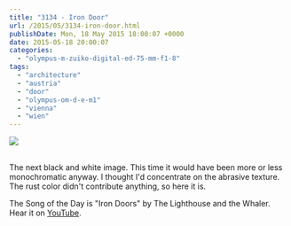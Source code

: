 ```yaml
---
title: "3134 - Iron Door"
url: /2015/05/3134-iron-door.html
publishDate: Mon, 18 May 2015 18:00:07 +0000
date: 2015-05-18 20:00:07
categories: 
  - "olympus-m-zuiko-digital-ed-75-mm-f1-8"
tags: 
  - "architecture"
  - "austria"
  - "door"
  - "olympus-om-d-e-m1"
  - "vienna"
  - "wien"
---
```

<div class="container">
<div class="center"><a target="_blank" href="https://d25zfm9zpd7gm5.cloudfront.net/1200x1200/2015/20150427_163453_lr.jpg"><img src="https://d25zfm9zpd7gm5.cloudfront.net/0600x0600/2015/20150427_163453_lr.jpg" /></a></div>
</div>
<br />

The next black and white image. This time it would have been more or less monochromatic anyway. I thought I'd concentrate on the abrasive texture. The rust color didn't contribute anything, so here it is.

The Song of the Day is "Iron Doors" by The Lighthouse and the Whaler. Hear it on <a href="https://www.youtube.com/watch?v=vT8H9vXhVyc" target="_blank">YouTube</a>.
